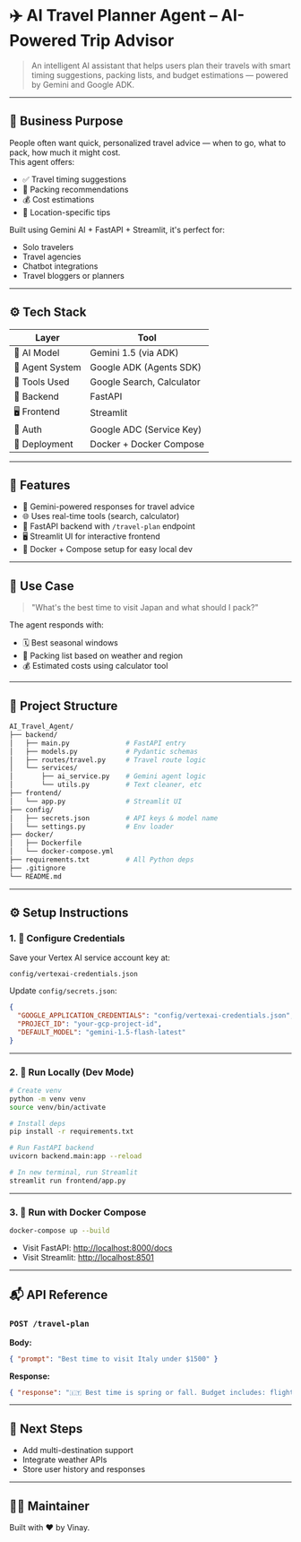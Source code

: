 # ✈️ AI Travel Planner Agent – AI-Powered Trip Advisor

> An intelligent AI assistant that helps users plan their travels with smart timing suggestions, packing lists, and budget estimations — powered by Gemini and Google ADK.
---

## 🧠 Business Purpose

People often want quick, personalized travel advice — when to go, what to pack, how much it might cost.  
This agent offers:
- ✅ Travel timing suggestions
- 🎒 Packing recommendations
- 💰 Cost estimations
- 📍 Location-specific tips

Built using Gemini AI + FastAPI + Streamlit, it's perfect for:
- Solo travelers
- Travel agencies
- Chatbot integrations
- Travel bloggers or planners

---

## ⚙️ Tech Stack

| Layer           | Tool                    |
|----------------|-------------------------|
| 💬 AI Model     | Gemini 1.5 (via ADK)    |
| 🧠 Agent System | Google ADK (Agents SDK) |
| 🔧 Tools Used   | Google Search, Calculator |
| 🧪 Backend      | FastAPI                 |
| 🖥️ Frontend     | Streamlit               |
| 🔐 Auth         | Google ADC (Service Key)|
| 🐳 Deployment   | Docker + Docker Compose |


---

## 📌 Features
- 🧠 Gemini-powered responses for travel advice
- 🌐 Uses real-time tools (search, calculator)
- 🧪 FastAPI backend with `/travel-plan` endpoint
- 🖥️ Streamlit UI for interactive frontend
- 🐳 Docker + Compose setup for easy local dev

---

## 🧠 Use Case

> "What's the best time to visit Japan and what should I pack?"

The agent responds with:
- 🗓️ Best seasonal windows
- 🎒 Packing list based on weather and region
- 💰 Estimated costs using calculator tool

---

## 📂 Project Structure

```bash
AI_Travel_Agent/
├── backend/
│   ├── main.py              # FastAPI entry
│   ├── models.py            # Pydantic schemas
│   ├── routes/travel.py     # Travel route logic
│   └── services/
│       ├── ai_service.py    # Gemini agent logic
│       └── utils.py         # Text cleaner, etc
├── frontend/
│   └── app.py               # Streamlit UI
├── config/
│   ├── secrets.json         # API keys & model name
│   └── settings.py          # Env loader
├── docker/
│   ├── Dockerfile
│   └── docker-compose.yml
├── requirements.txt         # All Python deps
├── .gitignore
└── README.md
```

---

## ⚙️ Setup Instructions

### 1. 🔑 Configure Credentials
Save your Vertex AI service account key at:
```
config/vertexai-credentials.json
```
Update `config/secrets.json`:
```json
{
  "GOOGLE_APPLICATION_CREDENTIALS": "config/vertexai-credentials.json",
  "PROJECT_ID": "your-gcp-project-id",
  "DEFAULT_MODEL": "gemini-1.5-flash-latest"
}
```

---

### 2. 🧪 Run Locally (Dev Mode)
```bash
# Create venv
python -m venv venv
source venv/bin/activate

# Install deps
pip install -r requirements.txt

# Run FastAPI backend
uvicorn backend.main:app --reload

# In new terminal, run Streamlit
streamlit run frontend/app.py
```

---

### 3. 🐳 Run with Docker Compose
```bash
docker-compose up --build
```
- Visit FastAPI: [http://localhost:8000/docs](http://localhost:8000/docs)
- Visit Streamlit: [http://localhost:8501](http://localhost:8501)

---

## 📬 API Reference

### `POST /travel-plan`
**Body:**
```json
{ "prompt": "Best time to visit Italy under $1500" }
```

**Response:**
```json
{ "response": "🇮🇹 Best time is spring or fall. Budget includes: flights, hotels..." }
```

---

## 🚀 Next Steps
- Add multi-destination support
- Integrate weather APIs
- Store user history and responses

---

## 👨‍💻 Maintainer
Built with ❤️ by Vinay.